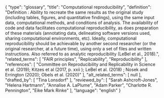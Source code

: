 {
    "type": "glossary",
    "title": "Computational reproducibility",
    "definition": "Definition : Ability to recreate the same results as the original study (including tables, figures, and quantitative findings), using the same input data, computational methods, and conditions of analysis. The availability of code and data facilitates computational reproducibility, as does preparation of these materials (annotating data, delineating software versions used, sharing computational environments, etc). Ideally, computational reproducibility should be achievable by another second researcher (or the original researcher, at a future time), using only a set of files and written instructions. Also referred to as analytic reproducibility (LeBel et al., 2018).",
    "related_terms": [
        "FAIR principles",
        "Replicability",
        "Reproducibility"
    ],
    "references": [
        "Committee on Reproducibility and Replicability in Science et al. (2019); Kitzes et al (2017, p. xxii ); LeBel et al. (2018) ; Nosek and Errington (2020); Obels et al. (2020)"
    ],
    "alt_related_terms": [
        null
    ],
    "drafted_by": [
        "Tina Lonsdorf"
    ],
    "reviewed_by": [
        "Sarah Ashcroft-Jones",
        "Helena Hartmann",
        "Annalise A. LaPlume",
        "Adam Parker",
        "Charlotte R. Pennington",
        "Eike Mark Rinke"
    ],
    "language": "english"
}